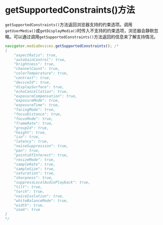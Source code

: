 # getSupportedConstraints()方法

`getSupportedConstraints()`方法返回浏览器支持的约束选项。调用`getUserMedia()`或`getDisplayMedia()`时传入不支持的约束选项，浏览器会静默忽略。可以通过调用`getSupportedConstraints()`方法返回的信息来了解支持情况。

```javascript
navigator.mediaDevices.getSupportedConstraints(); /*
{
    "aspectRatio": true,
    "autoGainControl": true,
    "brightness": true,
    "channelCount": true,
    "colorTemperature": true,
    "contrast": true,
    "deviceId": true,
    "displaySurface": true,
    "echoCancellation": true,
    "exposureCompensation": true,
    "exposureMode": true,
    "exposureTime": true,
    "facingMode": true,
    "focusDistance": true,
    "focusMode": true,
    "frameRate": true,
    "groupId": true,
    "height": true,
    "iso": true,
    "latency": true,
    "noiseSuppression": true,
    "pan": true,
    "pointsOfInterest": true,
    "resizeMode": true,
    "sampleRate": true,
    "sampleSize": true,
    "saturation": true,
    "sharpness": true,
    "suppressLocalAudioPlayback": true,
    "tilt": true,
    "torch": true,
    "voiceIsolation": true,
    "whiteBalanceMode": true,
    "width": true,
    "zoom": true
}
*/
```
